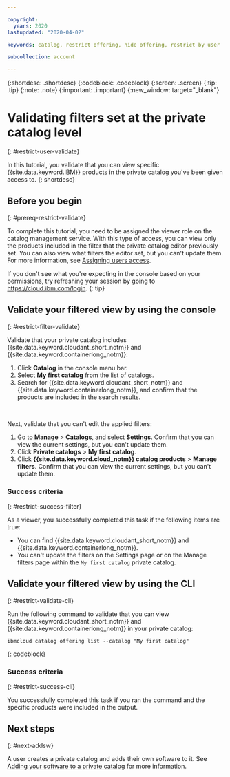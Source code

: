 ```yaml
---

copyright:
  years: 2020
lastupdated: "2020-04-02"

keywords: catalog, restrict offering, hide offering, restrict by user

subcollection: account

---
```


{:shortdesc: .shortdesc}
{:codeblock: .codeblock}
{:screen: .screen}
{:tip: .tip}
{:note: .note}
{:important: .important}
{:new_window: target="_blank"}

# Validating filters set at the private catalog level
{: #restrict-user-validate}

In this tutorial, you validate that you can view specific {{site.data.keyword.IBM}} products in the private catalog you've been given access to. 
{: shortdesc}

## Before you begin
{: #prereq-restrict-validate}

To complete this tutorial, you need to be assigned the viewer role on the catalog management service. With this type of access, you can view only the products included in the filter that the private catalog editor previously set. You can also view what filters the editor set, but you can't update them. For more information, see [Assigning users access](/docs/account?topic=account-catalog-access).

  If you don't see what you're expecting in the console based on your permissions, try refreshing your session by going to https://cloud.ibm.com/login.
  {: tip}

## Validate your filtered view by using the console
{: #restrict-filter-validate}

Validate that your private catalog includes {{site.data.keyword.cloudant_short_notm}} and {{site.data.keyword.containerlong_notm}}:

1. Click **Catalog** in the console menu bar. 
2. Select **My first catalog** from the list of catalogs.
1. Search for {{site.data.keyword.cloudant_short_notm}} and {{site.data.keyword.containerlong_notm}}, and confirm that the products are included in the search results. 
<br>  

Next, validate that you can't edit the applied filters:

1. Go to **Manage** > **Catalogs**, and select **Settings**. Confirm that you can view the current settings, but you can't update them.
1. Click **Private catalogs** > **My first catalog**.
1. Click **{{site.data.keyword.cloud_notm}} catalog products** > **Manage filters**. Confirm that you can view the current settings, but you can't update them. 

### Success criteria
{: #restrict-success-filter}

As a viewer, you successfully completed this task if the following items are true:

* You can find {{site.data.keyword.cloudant_short_notm}} and {{site.data.keyword.containerlong_notm}}.
* You can't update the filters on the Settings page or on the Manage filters page within the `My first catalog` private catalog.

## Validate your filtered view by using the CLI
{: #restrict-validate-cli} 

Run the following command to validate that you can view {{site.data.keyword.cloudant_short_notm}} and {{site.data.keyword.containerlong_notm}} in your private catalog:

  ```
  ibmcloud catalog offering list --catalog "My first catalog"
  ```
  {: codeblock}

### Success criteria
{: #restrict-success-cli}

You successfully completed this task if you ran the command and the specific products were included in the output. 

## Next steps
{: #next-addsw}

A user creates a private catalog and adds their own software to it. See [Adding your software to a private catalog](/docs/account?topic=account-create-private-catalog) for more information.


